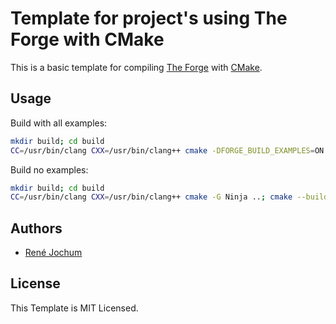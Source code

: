 # Template for project's using The Forge with CMake

This is a basic template for compiling [The Forge](https://github.com/ConfettiFX/The-Forge) with [CMake](https://cmake.org/).

## Usage

Build with all examples:

```bash
mkdir build; cd build
CC=/usr/bin/clang CXX=/usr/bin/clang++ cmake -DFORGE_BUILD_EXAMPLES=ON -G Ninja ..; cmake --build .
```

Build no examples:

```bash
mkdir build; cd build
CC=/usr/bin/clang CXX=/usr/bin/clang++ cmake -G Ninja ..; cmake --build .
```

## Authors

- [René Jochum](https://github.com/jochumdev)

## License

This Template is MIT Licensed.